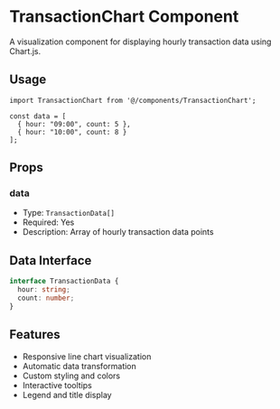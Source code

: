 # TransactionChart Component

A visualization component for displaying hourly transaction data using Chart.js.

## Usage

```tsx
import TransactionChart from '@/components/TransactionChart';

const data = [
  { hour: "09:00", count: 5 },
  { hour: "10:00", count: 8 }
];
```

## Props

### data
- Type: `TransactionData[]`
- Required: Yes
- Description: Array of hourly transaction data points

## Data Interface

```typescript
interface TransactionData {
  hour: string;
  count: number;
}
```

## Features
- Responsive line chart visualization
- Automatic data transformation
- Custom styling and colors
- Interactive tooltips
- Legend and title display